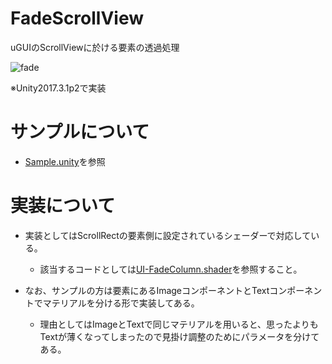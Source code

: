 # FadeScrollView
uGUIのScrollViewに於ける要素の透過処理

![fade](https://user-images.githubusercontent.com/17098415/37928624-591f90f4-3178-11e8-996f-b60da7d71b7a.gif)

※Unity2017.3.1p2で実装



# サンプルについて

- [Sample.unity](https://github.com/mao-test-h/FadeScrollView/blob/master/Assets/_MyContents/Scenes/Sample.unity)を参照



# 実装について

- 実装としてはScrollRectの要素側に設定されているシェーダーで対応している。
    - 該当するコードとしては[UI-FadeColumn.shader](https://github.com/mao-test-h/FadeScrollView/blob/master/Assets/_MyContents/Shaders/UI-FadeColumn.shader)を参照すること。

- なお、サンプルの方は要素にあるImageコンポーネントとTextコンポーネントでマテリアルを分ける形で実装してある。
    - 理由としてはImageとTextで同じマテリアルを用いると、思ったよりもTextが薄くなってしまったので見掛け調整のためにパラメータを分けてある。
